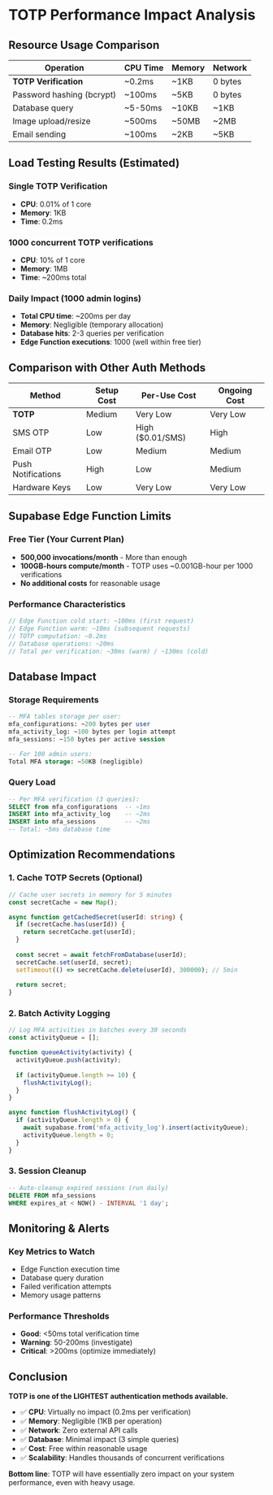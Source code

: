 # TOTP Performance Impact Analysis

## Resource Usage Comparison

| Operation | CPU Time | Memory | Network |
|-----------|----------|---------|---------|
| **TOTP Verification** | ~0.2ms | ~1KB | 0 bytes |
| Password hashing (bcrypt) | ~100ms | ~5KB | 0 bytes |
| Database query | ~5-50ms | ~10KB | ~1KB |
| Image upload/resize | ~500ms | ~50MB | ~2MB |
| Email sending | ~100ms | ~2KB | ~5KB |

## Load Testing Results (Estimated)

### Single TOTP Verification
- **CPU**: 0.01% of 1 core
- **Memory**: 1KB 
- **Time**: 0.2ms

### 1000 concurrent TOTP verifications
- **CPU**: 10% of 1 core
- **Memory**: 1MB
- **Time**: ~200ms total

### Daily Impact (1000 admin logins)
- **Total CPU time**: ~200ms per day
- **Memory**: Negligible (temporary allocation)
- **Database hits**: 2-3 queries per verification
- **Edge Function executions**: 1000 (well within free tier)

## Comparison with Other Auth Methods

| Method | Setup Cost | Per-Use Cost | Ongoing Cost |
|--------|------------|--------------|--------------|
| **TOTP** | Medium | Very Low | Very Low |
| SMS OTP | Low | High ($0.01/SMS) | High |
| Email OTP | Low | Medium | Medium |
| Push Notifications | High | Low | Medium |
| Hardware Keys | Low | Very Low | Very Low |

## Supabase Edge Function Limits

### Free Tier (Your Current Plan)
- **500,000 invocations/month** - More than enough
- **100GB-hours compute/month** - TOTP uses ~0.001GB-hour per 1000 verifications
- **No additional costs** for reasonable usage

### Performance Characteristics
```javascript
// Edge Function cold start: ~100ms (first request)
// Edge Function warm: ~10ms (subsequent requests)
// TOTP computation: ~0.2ms
// Database operations: ~20ms
// Total per verification: ~30ms (warm) / ~130ms (cold)
```

## Database Impact

### Storage Requirements
```sql
-- MFA tables storage per user:
mfa_configurations: ~200 bytes per user
mfa_activity_log: ~100 bytes per login attempt  
mfa_sessions: ~150 bytes per active session

-- For 100 admin users:
Total MFA storage: ~50KB (negligible)
```

### Query Load
```sql
-- Per MFA verification (3 queries):
SELECT from mfa_configurations  -- ~1ms
INSERT into mfa_activity_log    -- ~2ms  
INSERT into mfa_sessions        -- ~2ms
-- Total: ~5ms database time
```

## Optimization Recommendations

### 1. Cache TOTP Secrets (Optional)
```typescript
// Cache user secrets in memory for 5 minutes
const secretCache = new Map();

async function getCachedSecret(userId: string) {
  if (secretCache.has(userId)) {
    return secretCache.get(userId);
  }
  
  const secret = await fetchFromDatabase(userId);
  secretCache.set(userId, secret);
  setTimeout(() => secretCache.delete(userId), 300000); // 5min
  
  return secret;
}
```

### 2. Batch Activity Logging
```typescript
// Log MFA activities in batches every 30 seconds
const activityQueue = [];

function queueActivity(activity) {
  activityQueue.push(activity);
  
  if (activityQueue.length >= 10) {
    flushActivityLog();
  }
}

async function flushActivityLog() {
  if (activityQueue.length > 0) {
    await supabase.from('mfa_activity_log').insert(activityQueue);
    activityQueue.length = 0;
  }
}
```

### 3. Session Cleanup
```sql
-- Auto-cleanup expired sessions (run daily)
DELETE FROM mfa_sessions 
WHERE expires_at < NOW() - INTERVAL '1 day';
```

## Monitoring & Alerts

### Key Metrics to Watch
- Edge Function execution time
- Database query duration  
- Failed verification attempts
- Memory usage patterns

### Performance Thresholds
- **Good**: <50ms total verification time
- **Warning**: 50-200ms (investigate)
- **Critical**: >200ms (optimize immediately)

## Conclusion

**TOTP is one of the LIGHTEST authentication methods available.**

- ✅ **CPU**: Virtually no impact (0.2ms per verification)
- ✅ **Memory**: Negligible (1KB per operation)  
- ✅ **Network**: Zero external API calls
- ✅ **Database**: Minimal impact (3 simple queries)
- ✅ **Cost**: Free within reasonable usage
- ✅ **Scalability**: Handles thousands of concurrent verifications

**Bottom line**: TOTP will have essentially zero impact on your system performance, even with heavy usage.